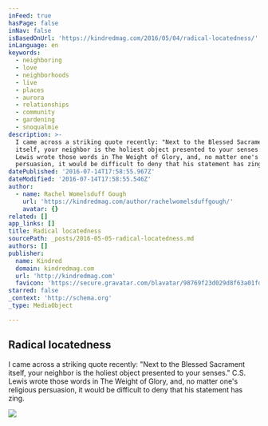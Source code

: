 ```yaml
---
inFeed: true
hasPage: false
inNav: false
isBasedOnUrl: 'https://kindredmag.com/2016/05/04/radical-locatedness/'
inLanguage: en
keywords:
  - neighboring
  - love
  - neighborhoods
  - live
  - places
  - aurora
  - relationships
  - community
  - gardening
  - snoqualmie
description: >-
  I came across a striking quote recently: "Next to the Blessed Sacrament
  itself, your neighbor is the holiest object presented to your senses." C.S.
  Lewis wrote those words in The Weight of Glory, and, no matter one's religious
  persuasion, it would be difficult to deny that his statement has zing.
datePublished: '2016-07-14T17:58:55.967Z'
dateModified: '2016-07-14T17:58:55.546Z'
author:
  - name: Rachel Womelsduff Gough
    url: 'https://kindredmag.com/author/rachelwomelsduffgough/'
    avatar: {}
related: []
app_links: []
title: Radical locatedness
sourcePath: _posts/2016-05-05-radical-locatedness.md
authors: []
publisher:
  name: Kindred
  domain: kindredmag.com
  url: 'http://kindredmag.com'
  favicon: 'https://secure.gravatar.com/blavatar/98769f23d029d8f63a01fdcad87293fb?s=16'
starred: false
_context: 'http://schema.org'
_type: MediaObject

---
```

<article style=""><h1>Radical locatedness</h1><p>I came across a striking quote recently: "Next to the Blessed Sacrament itself, your neighbor is the holiest object presented to your senses." C.S. Lewis wrote those words in The Weight of Glory, and, no matter one's religious persuasion, it would be difficult to deny that his statement has zing.</p><img src="https://thekindredmag.files.wordpress.com/2016/05/neighborhood-background-green.jpg?w=900" /></article>